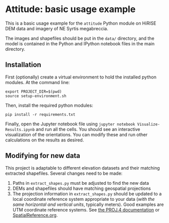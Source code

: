 # Attitude: basic usage example

This is a basic usage example for the `attitude`
Python module on HiRISE DEM data and imagery of
NE Syrtis megabreccia.

The images and shapefiles
should be put in the `data/` directory, and the model
is contained in the Python and IPython notebook
files in the main directory.

## Installation

First (optionally) create a virtual environment
to hold the installed python modules. At the command line:

```
export PROJECT_DIR=$(pwd)
source setup-environment.sh
```

Then, install the required python modules:
```
pip install -r requirements.txt
```

Finally, open the Jupyter notebook file using
`jupyter notebook Visualize-Results.ipynb` and run all the
cells. You should see an interactive visualization of the
orientations. You can modify these and run other calculations
on the results as desired.

## Modifying for new data

This project is adaptable to different elevation datasets and their matching
extracted shapefiles. Several changes need to be made:

1. Paths in `extract_shapes.py` must be adjusted to find the new data
2. DEMs and shapefiles should have matching geospatial projections
3. The projection information in `extract_shapes.py` should be updated to
   a local coordinate reference system appropriate to your data (*with the
   same horizontal and vertical units*, typically meters). Good examples are
   UTM coordinate reference systems. See [the PROJ.4 documentation](https://proj4.org/usage/projections.html) or [SpatialReference.org](http://spatialreference.org/).

